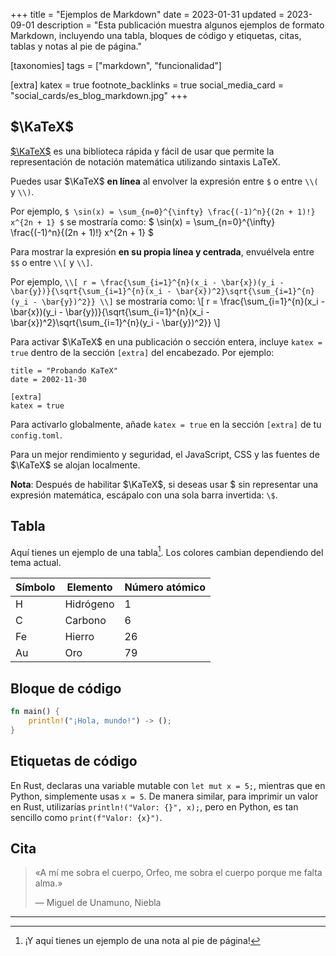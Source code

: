 +++
title = "Ejemplos de Markdown"
date = 2023-01-31
updated = 2023-09-01
description = "Esta publicación muestra algunos ejemplos de formato Markdown, incluyendo una tabla, bloques de código y etiquetas, citas, tablas y notas al pie de página."

[taxonomies]
tags = ["markdown", "funcionalidad"]

[extra]
katex = true
footnote_backlinks = true
social_media_card = "social_cards/es_blog_markdown.jpg"
+++

## $\KaTeX$

[$\KaTeX$](https://katex.org/) es una biblioteca rápida y fácil de usar que permite la representación de notación matemática utilizando sintaxis LaTeX.

Puedes usar $\KaTeX$ **en línea** al envolver la expresión entre `$` o entre `\\(` y `\\)`.

Por ejemplo, `$ \sin(x) = \sum_{n=0}^{\infty} \frac{(-1)^n}{(2n + 1)!} x^{2n + 1} $` se mostraría como: $ \sin(x) = \sum_{n=0}^{\infty} \frac{(-1)^n}{(2n + 1)!} x^{2n + 1} $

Para mostrar la expresión **en su propia línea y centrada**, envuélvela entre `$$` o entre `\\[` y `\\]`.

Por ejemplo, `\\[ r = \frac{\sum_{i=1}^{n}(x_i - \bar{x})(y_i - \bar{y})}{\sqrt{\sum_{i=1}^{n}(x_i - \bar{x})^2}\sqrt{\sum_{i=1}^{n}(y_i - \bar{y})^2}} \\]` se mostraría como: \\[ r = \frac{\sum_{i=1}^{n}(x_i - \bar{x})(y_i - \bar{y})}{\sqrt{\sum_{i=1}^{n}(x_i - \bar{x})^2}\sqrt{\sum_{i=1}^{n}(y_i - \bar{y})^2}} \\]

Para activar $\KaTeX$ en una publicación o sección entera, incluye `katex = true` dentro de la sección `[extra]` del encabezado. Por ejemplo:

```toml,hl_lines=5-6
title = "Probando KaTeX"
date = 2002-11-30

[extra]
katex = true
```

Para activarlo globalmente, añade `katex = true` en la sección `[extra]` de tu `config.toml`.

Para un mejor rendimiento y seguridad, el JavaScript, CSS y las fuentes de $\KaTeX$ se alojan localmente.

**Nota**: Después de habilitar $\KaTeX$, si deseas usar \$ sin representar una expresión matemática, escápalo con una sola barra invertida: `\$`.

## Tabla

Aquí tienes un ejemplo de una tabla[^1]. Los colores cambian dependiendo del tema actual.

| Símbolo | Elemento | Número atómico |
|---------|----------|----------------|
| H       | Hidrógeno| 1              |
| C       | Carbono  | 6              |
| Fe      | Hierro   | 26             |
| Au      | Oro      | 79             |

## Bloque de código

```rust
fn main() {
    println!("¡Hola, mundo!") -> ();
}
```

## Etiquetas de código

En Rust, declaras una variable mutable con `let mut x = 5;`, mientras que en Python, simplemente usas `x = 5`. De manera similar, para imprimir un valor en Rust, utilizarías `println!("Valor: {}", x);`, pero en Python, es tan sencillo como `print(f"Valor: {x}")`.

## Cita

> «A mí me sobra el cuerpo, Orfeo, me sobra el cuerpo porque me falta alma.»
>
> — Miguel de Unamuno, Niebla

<hr>

[^1]: ¡Y aquí tienes un ejemplo de una nota al pie de página!
